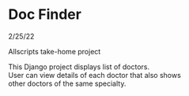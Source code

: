 # Doc Finder

2/25/22

Allscripts take-home project  

This Django project displays list of doctors.  
User can view details of each doctor that also shows  
other doctors of the same specialty.